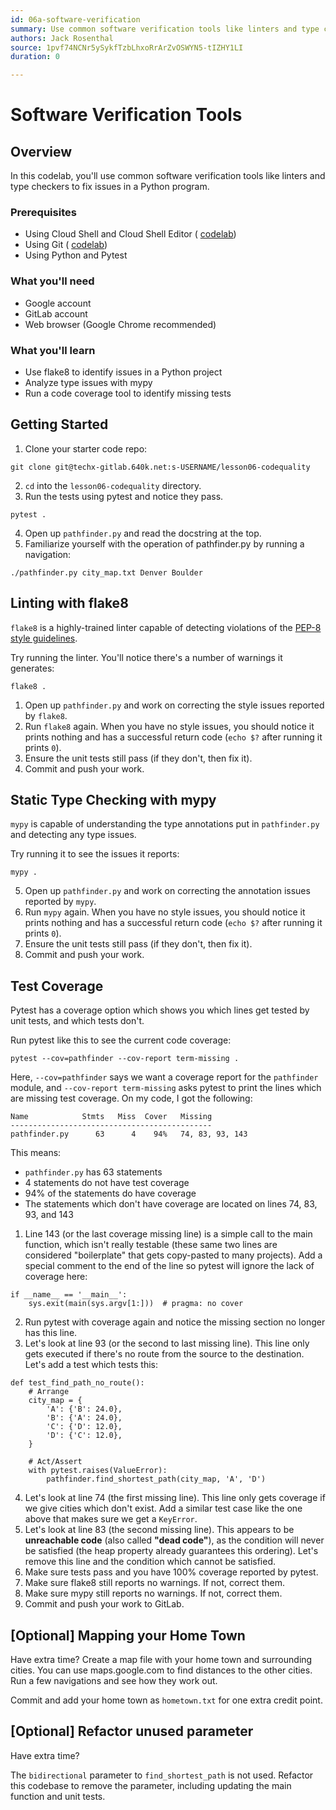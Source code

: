 ```yaml
---
id: 06a-software-verification
summary: Use common software verification tools like linters and type checkers to fix issues in a Python program.
authors: Jack Rosenthal
source: 1pvf74NCNr5ySykfTzbLhxoRrArZvOSWYN5-tIZHY1LI
duration: 0

---
```


# Software Verification Tools




## Overview



In this codelab, you'll use common software verification tools like linters and type checkers to fix issues in a Python program.

### Prerequisites

* Using Cloud Shell and Cloud Shell Editor ( [codelab](https://google-techx.github.io/software-development-studio/01a-cloud-shell/?index=/software-development-studio/#0))
* Using Git ( [codelab](https://google-techx.github.io/software-development-studio/01b-git/?index=/software-development-studio/#0))
* Using Python and Pytest

### What you'll need

* Google account
* GitLab account
* Web browser (Google Chrome recommended)

### What you'll learn

* Use flake8 to identify issues in a Python project
* Analyze type issues with mypy
* Run a code coverage tool to identify missing tests


## Getting Started



1. Clone your starter code repo:

```console
git clone git@techx-gitlab.640k.net:s-USERNAME/lesson06-codequality
```

2. `cd` into the `lesson06-codequality` directory.
3. Run the tests using pytest and notice they pass.

```console
pytest .
```

4. Open up `pathfinder.py` and read the docstring at the top.
5. Familiarize yourself with the operation of pathfinder.py by running a navigation:

```console
./pathfinder.py city_map.txt Denver Boulder
```


## Linting with flake8



`flake8` is a highly-trained linter capable of detecting violations of the  [PEP-8 style guidelines](https://www.python.org/dev/peps/pep-0008/).

Try running the linter. You'll notice there's a number of warnings it generates:

```console
flake8 .
```

1. Open up `pathfinder.py` and work on correcting the style issues reported by `flake8`.
2. Run `flake8` again. When you have no style issues, you should notice it prints nothing and has a successful return code (`echo $?` after running it prints `0`).
3. Ensure the unit tests still pass (if they don't, then fix it).
4. Commit and push your work.


## Static Type Checking with mypy



`mypy` is capable of understanding the type annotations put in `pathfinder.py` and detecting any type issues.

Try running it to see the issues it reports:

```console
mypy .
```

5. Open up `pathfinder.py` and work on correcting the annotation issues reported by `mypy`.
6. Run `mypy` again. When you have no style issues, you should notice it prints nothing and has a successful return code (`echo $?` after running it prints `0`).
7. Ensure the unit tests still pass (if they don't, then fix it).
8. Commit and push your work.


## Test Coverage



Pytest has a coverage option which shows you which lines get tested by unit tests, and which tests don't.

Run pytest like this to see the current code coverage:

```console
pytest --cov=pathfinder --cov-report term-missing .
```

Here, `--cov=pathfinder` says we want a coverage report for the `pathfinder` module, and `--cov-report term-missing` asks pytest to print the lines which are missing test coverage. On my code, I got the following:

```console
Name            Stmts   Miss  Cover   Missing
---------------------------------------------
pathfinder.py      63      4    94%   74, 83, 93, 143
```

This means:

* `pathfinder.py` has 63 statements
* 4 statements do not have test coverage
* 94% of the statements do have coverage
* The statements which don't have coverage are located on lines 74, 83, 93, and 143

1. Line 143 (or the last coverage missing line) is a simple call to the main function, which isn't really testable (these same two lines are considered "boilerplate" that gets copy-pasted to many projects).  Add a special comment to the end of the line so pytest will ignore the lack of coverage here:

```console
if __name__ == '__main__':
    sys.exit(main(sys.argv[1:]))  # pragma: no cover
```

2. Run pytest with coverage again and notice the missing section no longer has this line.
3. Let's look at line 93 (or the second to last missing line). This line only gets executed if there's no route from the source to the destination. Let's add a test which tests this:

```console
def test_find_path_no_route():
    # Arrange
    city_map = {
        'A': {'B': 24.0},
        'B': {'A': 24.0},
        'C': {'D': 12.0},
        'D': {'C': 12.0},
    }

    # Act/Assert
    with pytest.raises(ValueError):
        pathfinder.find_shortest_path(city_map, 'A', 'D')
```

4. Let's look at line 74 (the first missing line). This line only gets coverage if we give cities which don't exist. Add a similar test case like the one above that makes sure we get a `KeyError`.
5. Let's look at line 83 (the second missing line). This appears to be **unreachable code** (also called **"dead code"**), as the condition will never be satisfied (the heap property already guarantees this ordering). Let's remove this line and the condition which cannot be satisfied.
6. Make sure tests pass and you have 100% coverage reported by pytest.
7. Make sure flake8 still reports no warnings. If not, correct them.
8. Make sure mypy still reports no warnings. If not, correct them.
9. Commit and push your work to GitLab.


## [Optional] Mapping your Home Town



Have extra time? Create a map file with your home town and surrounding cities. You can use maps.google.com to find distances to the other cities. Run a few navigations and see how they work out.

Commit and add your home town as `hometown.txt` for one extra credit point.


## [Optional] Refactor unused parameter



Have extra time?

The `bidirectional` parameter to `find_shortest_path` is not used. Refactor this codebase to remove the parameter, including updating the main function and unit tests.


